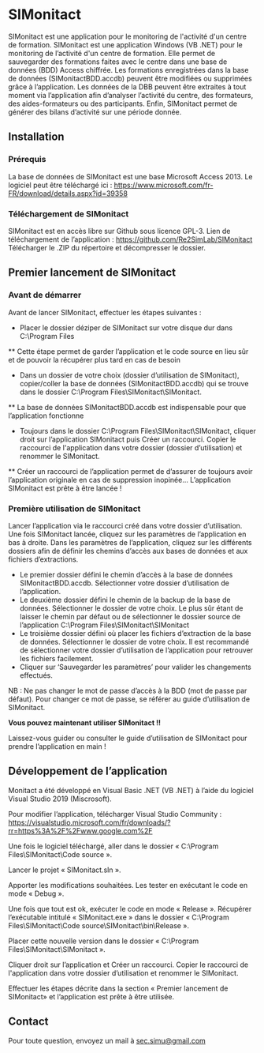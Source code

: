 # SIMonitact
SIMonitact est une application  pour le monitoring de l'activité d'un centre de formation.
SIMonitact est une application Windows (VB .NET) pour le monitoring de l’activité d'un centre de formation. Elle permet de sauvegarder des formations faites avec le centre dans une base de données (BDD) Access chiffrée. Les formations enregistrées dans la base de données (SIMonitactBDD.accdb) peuvent être modifiées ou supprimées grâce à l’application. Les données de la DBB peuvent être extraites à tout moment via l’application afin d’analyser l’activité du centre, des formateurs, des aides-formateurs ou des participants. Enfin, SIMonitact permet de générer des bilans d’activité sur une période donnée.

## Installation
### Prérequis
La base de données de SIMonitact est une base Microsoft Access 2013. Le logiciel peut être téléchargé ici : https://www.microsoft.com/fr-FR/download/details.aspx?id=39358

### Téléchargement de SIMonitact
SIMonitact est en accès libre sur Github sous licence GPL-3. 
Lien de téléchargement de l’application : https://github.com/Re2SimLab/SIMonitact
Télécharger le .ZIP du répertoire et décompresser le dossier.

## Premier lancement de SIMonitact 
### Avant de démarrer
Avant de lancer SIMonitact, effectuer les étapes suivantes :
*	Placer le dossier déziper de SIMonitact sur votre disque dur dans C:\Program Files

**	Cette étape permet de garder l’application et le code source en lieu sûr et de pouvoir la récupérer plus tard en cas de besoin

*	Dans un dossier de votre choix (dossier d’utilisation de SIMonitact), copier/coller la base de données (SIMonitactBDD.accdb) qui se trouve dans le dossier C:\Program Files\SIMonitact\SIMonitact.

**	La base de données SIMonitactBDD.accdb est indispensable pour que l’application fonctionne

*	Toujours dans le dossier C:\Program Files\SIMonitact\SIMonitact, cliquer droit sur l’application SIMonitact puis Créer un raccourci. Copier le raccourci de l'application dans votre dossier (dossier d’utilisation) et renommer le SIMonitact.

**	Créer un raccourci de l’application permet de d’assurer de toujours avoir l’application originale en cas de suppression inopinée…
L’application SIMonitact est prête à être lancée !
  
### Première utilisation de SIMonitact
Lancer l’application via le raccourci créé dans votre dossier d’utilisation.
Une fois SIMonitact lancée, cliquez sur les paramètres de l’application en bas à droite.
Dans les paramètres de l’application, cliquez sur les différents dossiers afin de définir les chemins d’accès aux bases de données et aux fichiers d’extractions.
* Le premier dossier défini le chemin d’accès à la base de données SIMonitactBDD.accdb. Sélectionner votre dossier d’utilisation de l’application.
* Le deuxième dossier	défini le chemin de la backup de la base de données. Sélectionner le dossier de votre choix. Le plus sûr étant de laisser le chemin par défaut ou de sélectionner le dossier source de l’application C:\Program Files\SIMonitact\SIMonitact
* Le troisième dossier défini où placer les fichiers d’extraction de la base de données. Sélectionner le dossier de votre choix. Il est recommandé de sélectionner votre dossier d’utilisation de l’application  pour retrouver les fichiers facilement.
*	Cliquer sur ‘Sauvegarder les paramètres’ pour valider les changements effectués.

NB : Ne pas changer le mot de passe d’accès à la BDD (mot de passe par défaut). Pour changer ce mot de passe, se référer au guide d’utilisation de SIMonitact.

**Vous pouvez maintenant utiliser SIMonitact !!**

Laissez-vous guider ou consulter le guide d’utilisation de SIMonitact pour prendre l’application en main !


## Développement de l’application
Monitact a été développé en Visual Basic .NET (VB .NET) à l’aide du logiciel Visual Studio 2019 (Miscrosoft).

Pour modifier l’application, télécharger Visual Studio Community : https://visualstudio.microsoft.com/fr/downloads/?rr=https%3A%2F%2Fwww.google.com%2F

Une fois le logiciel téléchargé, aller dans le dossier « C:\Program Files\SIMonitact\Code source ».

Lancer le projet « SIMonitact.sln ». 

Apporter les modifications souhaitées. Les tester en exécutant le code en mode « Debug ». 

Une fois que tout est ok, exécuter le code en mode « Release ». Récupérer l’exécutable intitulé « SIMonitact.exe » dans le dossier « C:\Program Files\SIMonitact\Code source\SIMonitact\bin\Release ». 

Placer cette nouvelle version dans le dossier « C:\Program Files\SIMonitact\SIMonitact ». 

Cliquer droit sur l’application et Créer un raccourci. Copier le raccourci de l'application dans votre dossier d’utilisation et renommer le SIMonitact.

Effectuer les étapes décrite dans la section « Premier lancement de SIMonitact» et l’application est prête à être utilisée.

## Contact
Pour toute question, envoyez un mail à sec.simu@gmail.com
